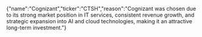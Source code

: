 {"name":"Cognizant","ticker":"CTSH","reason":"Cognizant was chosen due to its strong market position in IT services, consistent revenue growth, and strategic expansion into AI and cloud technologies, making it an attractive long-term investment."}